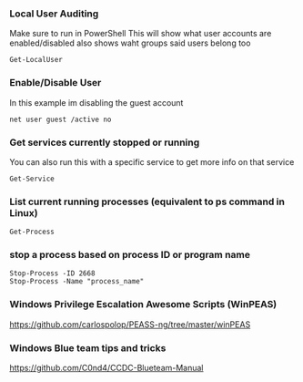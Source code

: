 ### Local User Auditing
Make sure to run in PowerShell
This will show what user accounts are enabled/disabled
also shows waht groups said users belong too

```
Get-LocalUser
``` 

### Enable/Disable User
In this example im disabling the guest account

```
net user guest /active no
```

### Get services currently stopped or running 
You can also run this with a specific service to get more info on that service
```
Get-Service
```

### List current running processes (equivalent to ps command in Linux)

```
Get-Process
```

### stop a process based on process ID or program name

```
Stop-Process -ID 2668
Stop-Process -Name "process_name"
```

###  Windows Privilege Escalation Awesome Scripts (WinPEAS)

https://github.com/carlospolop/PEASS-ng/tree/master/winPEAS

###  Windows Blue team tips and tricks

https://github.com/C0nd4/CCDC-Blueteam-Manual
